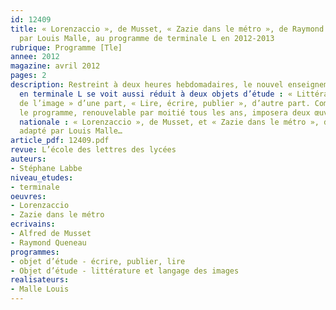 ```yaml
---
id: 12409
title: « Lorenzaccio », de Musset, « Zazie dans le métro », de Raymond Queneau adapté
  par Louis Malle, au programme de terminale L en 2012-2013
rubrique: Programme [Tle]
annee: 2012
magazine: avril 2012
pages: 2
description: Restreint à deux heures hebdomadaires, le nouvel enseignement de Littérature
  en terminale L se voit aussi réduit à deux objets d’étude : « Littérature et langage
  de l’image » d’une part, « Lire, écrire, publier », d’autre part. Comme par le passé,
  le programme, renouvelable par moitié tous les ans, imposera deux œuvres à l’échelle
  nationale : « Lorenzaccio », de Musset, et « Zazie dans le métro », de Raymond Queneau
  adapté par Louis Malle…
article_pdf: 12409.pdf
revue: L’école des lettres des lycées
auteurs:
- Stéphane Labbe
niveau_etudes:
- terminale
oeuvres:
- Lorenzaccio
- Zazie dans le métro
ecrivains:
- Alfred de Musset
- Raymond Queneau
programmes:
- objet d’étude - écrire, publier, lire
- Objet d’étude - littérature et langage des images
realisateurs:
- Malle Louis
---
```

